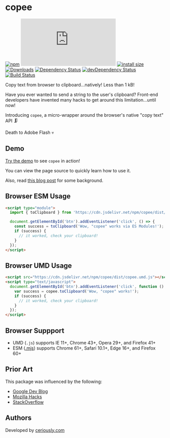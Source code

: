 # copee

[![npm](https://badgen.net/npm/v/copee)](https://www.npmjs.com/package/copee)
[![size](https://badgen.net/badgesize/gzip/https://cdn.jsdelivr.net/npm/copee/dist/copee.umd.js)](https://cdn.jsdelivr.net/npm/copee/dist/copee.umd.js)
[![install size](https://badgen.net/packagephobia/install/copee)](https://packagephobia.now.sh/result?p=copee)
[![Downloads](https://badgen.net/npm/dt/copee)](https://www.npmjs.com/package/copee)
[![Dependency Status](https://badgen.net/david/dep/styfle/copee)](https://david-dm.org/styfle/copee)
[![devDependency Status](https://badgen.net/david/dev/styfle/copee)](https://david-dm.org/styfle/copee?type=dev)
[![Build Status](https://badgen.net/travis/styfle/copee)](https://travis-ci.org/styfle/copee)

Copy text from browser to clipboard...natively! Less than 1 kB!

Have you ever wanted to send a string to the user's clipboard? Front-end developers have invented many hacks to get around this limitation...until now!

Introducing `copee`, a micro-wrapper around the browser's native "copy text" API 🗜️

Death to Adobe Flash 💀

## Demo

[Try the demo](https://copee.ceriously.com/) to see `copee` in action!

You can view the page source to quickly learn how to use it.

Also, read [this blog post](https://www.ceriously.com/blog/post.php?id=2017-10-16-es6-modules-today-with-typescript.md) for some background.

## Browser ESM Usage

```html
<script type="module">
  import { toClipboard } from 'https://cdn.jsdelivr.net/npm/copee/dist/copee.mjs';

  document.getElementById('btn').addEventListener('click', () => {
    const success = toClipboard('Wow, "copee" works via ES Modules!');
    if (success) {
      // it worked, check your clipboard!
    }
  });
</script>
```

## Browser UMD Usage

```html
<script src="https://cdn.jsdelivr.net/npm/copee/dist/copee.umd.js"></script>
<script type="text/javascript">
  document.getElementById('btn').addEventListener('click', function () {
    var success = copee.toClipboard('Wow, "copee" works!');
    if (success) {
      // it worked, check your clipboard!
    }
  });
</script>
```

## Browser Suppport

- UMD (`.js`) supports IE 11+, Chrome 43+, Opera 29+, and Firefox 41+
- ESM ([.mjs](https://caniuse.com/#feat=es6-module)) supports Chrome 61+, Safari 10.1+, Edge 16+, and Firefox 60+

## Prior Art

This package was influenced by the following:

- [Google Dev Blog](https://developers.google.com/web/updates/2015/04/cut-and-copy-commands) 
- [Mozilla Hacks](https://hacks.mozilla.org/2015/09/flash-free-clipboard-for-the-web/)
- [StackOverflow](https://stackoverflow.com/a/30810322/266535)

## Authors

Developed by [ceriously.com](https://www.ceriously.com)
